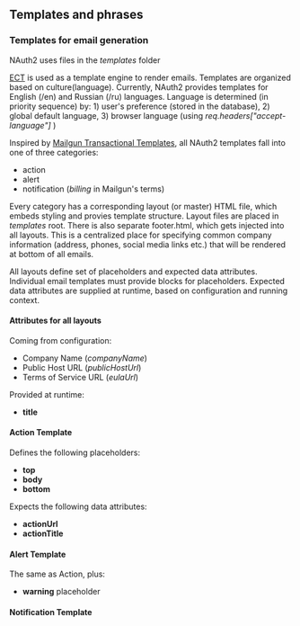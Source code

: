 ## Templates and phrases

### Templates for email generation

NAuth2 uses files in the _templates_ folder 

[ECT](https://github.com/baryshev/ect) is used as a template engine to render emails.
Templates are organized based on culture(language). 
Currently, NAuth2 provides templates for English (/en) and Russian (/ru) languages.
Language is determined (in priority sequence) by: 1) user's preference (stored in the database),
2) global default language, 3) browser language (using _req.headers["accept-language"]_ )

Inspired by [Mailgun Transactional Templates](http://blog.mailgun.com/transactional-html-email-templates/), 
all NAuth2 templates fall into one of three categories:
* action
* alert
* notification (_billing_ in Mailgun's terms)

Every category has a corresponding layout (or master) HTML file, which embeds styling and provies template structure.
Layout files are placed in _templates_ root.
There is also separate footer.html, which gets injected into all layouts.
This is a centralized place for specifying common company information 
(address, phones, social media links etc.) that will be rendered at bottom of all emails.

All layouts define set of placeholders and expected data attributes. Individual email templates
must provide blocks for placeholders. Expected data attributes are supplied
at runtime, based on configuration and running context.

#### Attributes for all layouts

Coming from configuration:
* Company Name (_companyName_)
* Public Host URL (_publicHostUrl_)
* Terms of Service URL (_eulaUrl_)

Provided at runtime:
* **title**

#### Action Template
Defines the following placeholders:
* **top** 
* **body**
* **bottom**

Expects the following data attributes:
* **actionUrl**
* **actionTitle**

#### Alert Template

The same as Action, plus:
* **warning** placeholder

#### Notification Template
